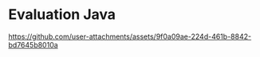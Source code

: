 ﻿# Evaluation Java

https://github.com/user-attachments/assets/9f0a09ae-224d-461b-8842-bd7645b8010a
